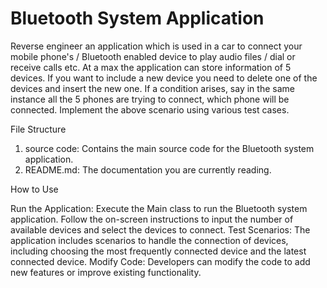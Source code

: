 # Bluetooth System Application

Reverse engineer an application which is used in a car to connect your mobile phone's / Bluetooth enabled device to play audio files / dial or receive calls etc. At a max the application can store information of 5 devices. If you want to include a new device you need to delete one of the devices and insert the new one. If a condition arises, say in the same instance all the 5 phones are trying to connect, which phone will be connected. Implement the above scenario using various test cases.  

File Structure
  1. source code: Contains the main source code for the Bluetooth system application.
  2. README.md: The documentation you are currently reading.


How to Use
  
  Run the Application:
    Execute the Main class to run the Bluetooth system application.
    Follow the on-screen instructions to input the number of available devices and select the devices to connect.
  Test Scenarios:
    The application includes scenarios to handle the connection of devices, including choosing the most frequently connected device and the latest connected device.
  Modify Code:
    Developers can modify the code to add new features or improve existing functionality.
